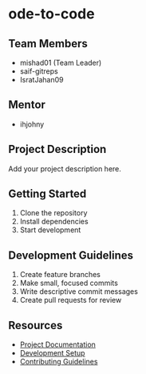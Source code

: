 # ode-to-code

## Team Members
- mishad01 (Team Leader)
- saif-gitreps
- IsratJahan09

## Mentor
- ihjohny

## Project Description
Add your project description here.

## Getting Started
1. Clone the repository
2. Install dependencies
3. Start development

## Development Guidelines
1. Create feature branches
2. Make small, focused commits
3. Write descriptive commit messages
4. Create pull requests for review

## Resources
- [Project Documentation](docs/)
- [Development Setup](docs/setup.md)
- [Contributing Guidelines](CONTRIBUTING.md)
